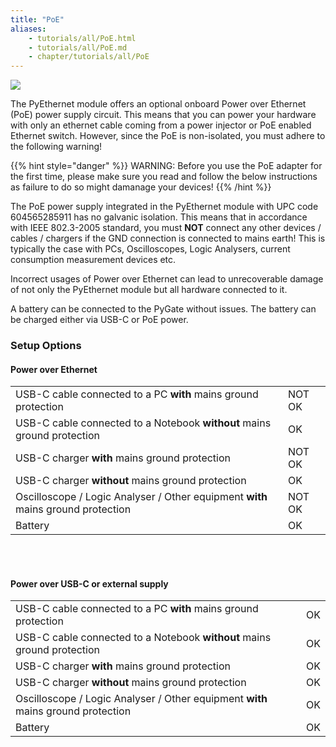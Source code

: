 ```yaml
---
title: "PoE"
aliases:
    - tutorials/all/PoE.html
    - tutorials/all/PoE.md
    - chapter/tutorials/all/PoE
---
```


![](/gitbook/assets/PoE-NI.png)

The PyEthernet module offers an optional onboard Power over Ethernet (PoE) power supply circuit. This means that you can power your hardware with only an ethernet cable coming from a power injector or PoE enabled Ethernet switch. However, since the PoE is non-isolated, you must adhere to the following warning!

{{% hint style="danger" %}}
WARNING: Before you use the PoE adapter for the first time, please make sure you read and follow the below instructions as failure to do so might damanage your devices!
{{% /hint %}}

The PoE power supply integrated in the PyEthernet module with UPC code 604565285911 has no galvanic isolation. This means that in accordance with
IEEE 802.3-2005 standard, you must <b>NOT</b> connect any other devices / cables / chargers if the GND connection is connected to mains earth!
This is typically the case with PCs, Oscilloscopes, Logic Analysers, current consumption measurement devices etc.

Incorrect usages of Power over Ethernet can lead to unrecoverable damage of not only the PyEthernet module but all hardware connected to it.

A battery can be connected to the PyGate without issues. The battery can be charged either via USB-C or PoE power.


<h3>Setup Options</h3>

<h4> Power over Ethernet</h4>
<div class="poe-table">
<table class="poe">
	<tbody>
		<tr>
			<td> USB-C cable connected to a PC <b>with</b> mains ground protection</td>
			<td class="poe-red">NOT OK</td>
    </tr>
    <tr>
			<td> USB-C cable connected to a Notebook <b>without</b> mains ground protection</td>
			<td class="poe-green">  OK</td>
    </tr>
    <tr>
			<td> USB-C charger <b>with</b> mains ground protection</td>
			<td class="poe-red">  NOT OK</td>
    </tr>
    <tr>
			<td> USB-C charger <b>without</b> mains ground protection</td>
			<td class="poe-green">  OK</td>
    </tr>
		<tr>
			<td> Oscilloscope / Logic Analyser / Other equipment <b>with</b> mains ground protection</td>
			<td class="poe-red">  NOT OK</td>
    </tr>
    <tr>
			<td> Battery</td>
			<td class="poe-green"> OK</td>
    </tr>
	</tbody>
</table>
</div>

<br><br>
<h4> Power over USB-C or external supply</h4>
<div class="poe-table">
<table class="poe">
	<tbody>
		<tr>
			<td> USB-C cable connected to a PC <b>with</b> mains ground protection</td>
			<td class="poe-green">OK</td>
    </tr>
    <tr>
			<td> USB-C cable connected to a Notebook <b>without</b> mains ground protection</td>
			<td class="poe-green"> OK </td>
    </tr>
    <tr>
			<td> USB-C charger <b>with</b> mains ground protection</td>
			<td class="poe-green"> OK </td>
    </tr>
    <tr>
			<td> USB-C charger <b>without</b> mains ground protection</td>
			<td class="poe-green"> OK </td>
    </tr>
		<tr>
			<td> Oscilloscope / Logic Analyser / Other equipment <b>with</b> mains ground protection</td>
			<td class="poe-green"> OK </td>
    </tr>
    <tr>
			<td> Battery</td>
			<td class="poe-green"> OK </td>
    </tr>
	</tbody>
</table>
</div>
